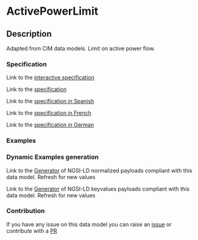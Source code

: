 # ActivePowerLimit

## Description 

Adapted from CIM data models. Limit on active power flow.
### Specification

Link to the [interactive specification](https://swagger.lab.fiware.org/?url=https://smart-data-models.github.io/dataModel.EnergyCIM/ActivePowerLimit/swagger.yaml)

Link to the [specification](https://smart-data-models.github.io/dataModel.EnergyCIM/ActivePowerLimit/doc/spec.md)

Link to the [specification in Spanish](https://smart-data-models.github.io/dataModel.EnergyCIM/ActivePowerLimit/doc/spec_ES.md)

Link to the [specification in French](https://smart-data-models.github.io/dataModel.EnergyCIM/ActivePowerLimit/doc/spec_FR.md)

Link to the [specification in German](https://smart-data-models.github.io/dataModel.EnergyCIM/ActivePowerLimit/doc/spec_DE.md)
### Examples
### Dynamic Examples generation

Link to the [Generator](https://smartdatamodels.org/extra/ngsi-ld_generator_v0.92.php?schemaUrl=https://raw.githubusercontent.com/smart-data-models/dataModel.EnergyCIM/master/ActivePowerLimit/schema.json&email=info@smartdatamodels.org) of NGSI-LD normalized payloads compliant with this data model. Refresh for new values

Link to the [Generator](https://smartdatamodels.org/extra/ngsi-ld_generator_keyvalues_v0.92.php?schemaUrl=https://raw.githubusercontent.com/smart-data-models/dataModel.EnergyCIM/master/ActivePowerLimit/schema.json&email=info@smartdatamodels.org) of NGSI-LD keyvalues payloads compliant with this data model. Refresh for new values
### Contribution

 If you have any issue on this data model you can raise an [issue](https://github.com/smart-data-models/dataModel.EnergyCIM/issues)  or contribute with a [PR](https://github.com/smart-data-models/dataModel.EnergyCIM/pulls)